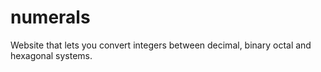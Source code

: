 # numerals
Website that lets you convert integers between decimal, binary octal and hexagonal systems.
